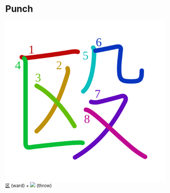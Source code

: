 # Punch
![殴](../kanji-colorize/6bb4.svg)
[区](../temp-kanji/区.md) (ward) + ![](http://www.kanjidamage.com/assets/radsmall/throw-7114382d7d9d24106e60d01feb88127634b5355b4bf6c1c132012698881170cb.jpg) (throw)